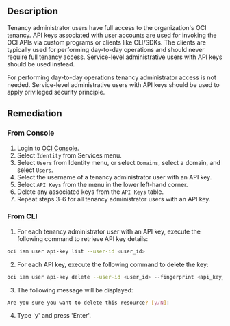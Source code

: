 ## Description

Tenancy administrator users have full access to the organization's OCI tenancy. API keys associated with user accounts are used for invoking the OCI APIs via custom programs or clients like CLI/SDKs. The clients are typically used for performing day-to-day operations and should never require full tenancy access. Service-level administrative users with API keys should be used instead.

For performing day-to-day operations tenancy administrator access is not needed. Service-level administrative users with API keys should be used to apply privileged security principle.

## Remediation

### From Console

1. Login to [OCI Console](https://www.oracle.com/cloud/).
2. Select `Identity` from Services menu.
3. Select `Users` from Identity menu, or select `Domains`, select a domain, and select `Users`.
4. Select the username of a tenancy administrator user with an API key.
5. Select `API Keys` from the menu in the lower left-hand corner.
6. Delete any associated keys from the `API Keys` table.
7. Repeat steps 3-6 for all tenancy administrator users with an API key.

### From CLI

1. For each tenancy administrator user with an API key, execute the following command to retrieve API key details:

```bash
oci iam user api-key list --user-id <user_id>
```

2. For each API key, execute the following command to delete the key:

```bash
oci iam user api-key delete --user-id <user_id> --fingerprint <api_key_fingerprint>
```

3. The following message will be displayed:

```bash
Are you sure you want to delete this resource? [y/N]:
```

4. Type 'y' and press 'Enter'.